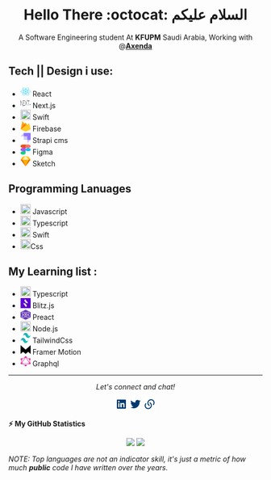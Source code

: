 <div align="center">
  
# Hello There  :octocat:   السلام عليكم    

A Software Engineering student At **KFUPM** Saudi Arabia, Working with @[**Axenda**](https://github.com/axenda)

</div>

## Tech || Design i use:
- <img height="20px" width="20px" src="Assesstes/react-2.svg"/>  React 
- <img height="20px" width="20px" src="Assesstes/nextjs-3.svg"/> Next.js
- <img height="20px" width="20px" src="https://cdn.iconscout.com/icon/free/png-256/swift-21-1175088.png"/> Swift
- <img height="20px" width="20px" src="Assesstes/firebase.svg"/>  Firebase
- <img height="20px" width="20px" src="Assesstes/strapi.svg"/>  Strapi cms
- <img height="20px" width="20px" src="Assesstes/figma.svg"/>  Figma
- <img height="20px" width="20px" src="Assesstes/sketch.svg"/> Sketch

## Programming Lanuages 
- <img height="20px" width="20px" src="https://cdn.iconscout.com/icon/free/png-256/javascript-1-225993.png"/> Javascript
- <img height="20px" width="20px" src="https://cdn.iconscout.com/icon/free/png-256/typescript-1174965.png"/> Typescript
- <img height="20px" width="20px" src="https://cdn.iconscout.com/icon/free/png-256/swift-21-1175088.png"/> Swift
- <img height="20px" width="20px" src="https://www.flaticon.com/svg/vstatic/svg/888/888847.svg?token=exp=1615721742~hmac=400c9d4fe30946cdb713d9c0dd95a7f9" />Css

## My Learning list :
-  <img height="20px" width="20px" src="https://cdn.iconscout.com/icon/free/png-256/typescript-1174965.png"/> Typescript
-  <img height="20px" width="20px" src="Assesstes/blitz.png"/>  Blitz.js
-  <img height="20px" width="20px" src="Assesstes/preact.svg"/> Preact
-  <img height="20px" width="20px" src="https://cdn.iconscout.com/icon/free/png-256/node-js-1174925.png"/> Node.js 
-  <img height="20px" width="20px" src="Assesstes/tailwindcss.svg"/> TailwindCss
-  <img height="20px" width="20px" src="Assesstes/Framer.svg"/> Framer Motion
-  <img height="20px" width="20px" src="Assesstes/graphql.svg"/> Graphql 

<hr>
<p align="center">
  <i>Let's connect and chat!</i>

  <p align="center">
    <a href="https://www.linkedin.com/in/mzaien/" alt="Linkedin"><img src="https://raw.githubusercontent.com/alioh/alioh/master/linkedin-box-fill.png"></a>
    <a href="https://twitter.com/Abdullah_mzaien" alt="Twitter"><img src="https://raw.githubusercontent.com/alioh/alioh/master/twitter-fill.png"></a>
    <a href="https://www.dal.design/" alt="My site"><img src="https://raw.githubusercontent.com/alioh/alioh/master/links-fill.png"></a>
  </p>

<!-- GitHub stats -->

<b>⚡ My GitHub Statistics</b>

<p align="center">
<img height="180em" src="https://mz-github-stats.vercel.app/api?username=Mzaien&show_icons=true&hide_border=true&theme=calm" />

<!-- Most Used Languages -->
<img height="180em" src="https://mz-github-stats.vercel.app/api/top-langs/?username=Mzaien&show_icons=true&hide_border=true&layout=compact&langs_count=8&theme=calm"/>

_NOTE: Top languages are not an indicator skill, it's just a metric of how much **public** code I have written over the years._

</p>
